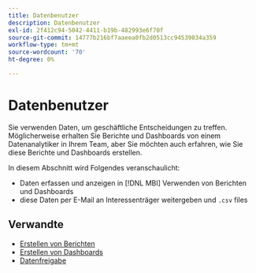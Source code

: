 ```yaml
---
title: Datenbenutzer
description: Datenbenutzer
exl-id: 2f412c94-5042-4411-b19b-482993e6f70f
source-git-commit: 14777b216bf7aaeea0fb2d0513cc94539034a359
workflow-type: tm+mt
source-wordcount: '70'
ht-degree: 0%

---
```


# Datenbenutzer

Sie verwenden Daten, um geschäftliche Entscheidungen zu treffen. Möglicherweise erhalten Sie Berichte und Dashboards von einem Datenanalytiker in Ihrem Team, aber Sie möchten auch erfahren, wie Sie diese Berichte und Dashboards erstellen.

In diesem Abschnitt wird Folgendes veranschaulicht:
* Daten erfassen und anzeigen in [!DNL MBI] Verwenden von Berichten und Dashboards
* diese Daten per E-Mail an Interessenträger weitergeben und `.csv` files

## Verwandte

* [Erstellen von Berichten](../mbi/data-user/reports/rpt-fundamentals.md)
* [Erstellen von Dashboards](../mbi/data-user/dashboards/ess-dashboards.md)
* [Datenfreigabe](../mbi/data-user/export-data/share-data.md)
